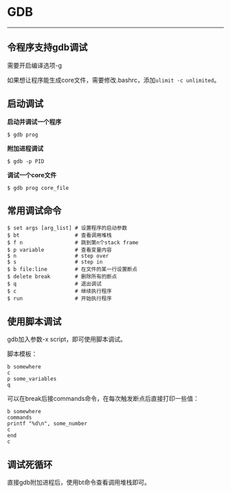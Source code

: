 # GDB

---

## 令程序支持gdb调试

需要开启编译选项-g

如果想让程序能生成core文件，需要修改.bashrc，添加`ulimit -c unlimited`。

## 启动调试

**启动并调试一个程序**

```
$ gdb prog
```

**附加进程调试**

```
$ gdb -p PID
```

**调试一个core文件**

```
$ gdb prog core_file
```

## 常用调试命令

```
$ set args [arg_list] # 设置程序的启动参数
$ bt                  # 查看调用堆栈
$ f n                 # 跳到第n个stack frame
$ p variable          # 查看变量内容
$ n                   # step over
$ s                   # step in
$ b file:line         # 在文件的某一行设置断点
$ delete break        # 删除所有的断点
$ q                   # 退出调试
$ c                   # 继续执行程序
$ run                 # 开始执行程序
```

## 使用脚本调试

gdb加入参数-x script，即可使用脚本调试。

脚本模板：

```gdb
b somewhere
c
p some_variables
q
```

可以在break后接commands命令，在每次触发断点后直接打印一些值：

```gdb
b somewhere
commands
printf "%d\n", some_number
c
end
c
```

## 调试死循环

直接gdb附加进程后，使用bt命令查看调用堆栈即可。